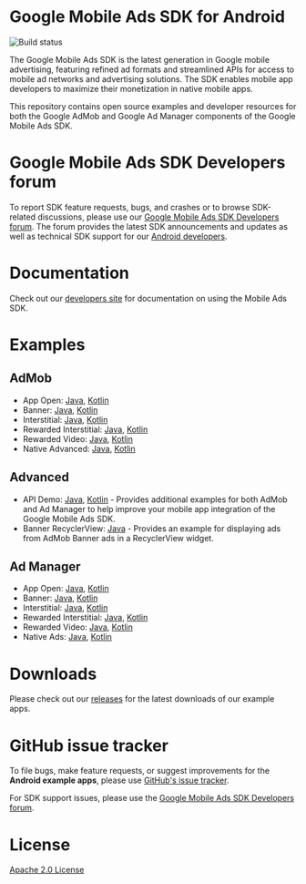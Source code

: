 # Google Mobile Ads SDK for Android

![Build status](https://github.com/googleads/googleads-mobile-android-examples/workflows/Build%20Status/badge.svg?branch=main)

The Google Mobile Ads SDK is the latest generation in Google mobile advertising,
featuring refined ad formats and streamlined APIs for access to mobile ad
networks and advertising solutions. The SDK enables mobile app developers to
maximize their monetization in native mobile apps.

This repository contains open source examples and developer resources for both
the Google AdMob and Google Ad Manager components of the Google Mobile Ads SDK.

# Google Mobile Ads SDK Developers forum

To report SDK feature requests, bugs, and crashes or to browse SDK-related
discussions, please use our [Google Mobile Ads SDK Developers forum](https://groups.google.com/forum/#!forum/google-admob-ads-sdk).
The forum provides the latest SDK announcements and updates as well as
technical SDK support for our [Android developers](https://groups.google.com/forum/#!categories/google-admob-ads-sdk/android).

# Documentation

Check out our [developers site](https://developers.google.com/admob/) for
documentation on using the Mobile Ads SDK.

# Examples

## AdMob

*   App Open:
    [Java](https://github.com/googleads/googleads-mobile-android-examples/tree/main/java/admob/AppOpenExample),
    [Kotlin](https://github.com/googleads/googleads-mobile-android-examples/tree/main/kotlin/admob/AppOpenExample)
*   Banner:
    [Java](https://github.com/googleads/googleads-mobile-android-examples/tree/main/java/admob/BannerExample),
    [Kotlin](https://github.com/googleads/googleads-mobile-android-examples/tree/main/kotlin/admob/BannerExample)
*   Interstitial:
    [Java](https://github.com/googleads/googleads-mobile-android-examples/tree/main/java/admob/InterstitialExample),
    [Kotlin](https://github.com/googleads/googleads-mobile-android-examples/tree/main/kotlin/admob/InterstitialExample)
*   Rewarded Interstitial:
    [Java](https://github.com/googleads/googleads-mobile-android-examples/tree/main/java/admob/RewardedInterstitialExample),
    [Kotlin](https://github.com/googleads/googleads-mobile-android-examples/tree/main/kotlin/admob/RewardedInterstitialExample)
*   Rewarded Video:
    [Java](https://github.com/googleads/googleads-mobile-android-examples/tree/main/java/admob/RewardedVideoExample),
    [Kotlin](https://github.com/googleads/googleads-mobile-android-examples/tree/main/kotlin/admob/RewardedVideoExample)
*   Native Advanced:
    [Java](https://github.com/googleads/googleads-mobile-android-examples/tree/main/java/admob/NativeAdvancedExample),
    [Kotlin](https://github.com/googleads/googleads-mobile-android-examples/tree/main/kotlin/admob/NativeAdvancedExample)

## Advanced

*   API Demo:
    [Java](https://github.com/googleads/googleads-mobile-android-examples/tree/main/java/advanced/APIDemo),
    [Kotlin](https://github.com/googleads/googleads-mobile-android-examples/tree/main/kotlin/advanced/APIDemo) -
    Provides additional examples for both AdMob and Ad Manager to help improve
    your mobile app integration of the Google Mobile Ads SDK.
*   Banner RecyclerView:
    [Java](https://github.com/googleads/googleads-mobile-android-examples/tree/main/java/advanced/BannerRecyclerViewExample) -
    Provides an example for displaying ads from AdMob Banner ads in a
    RecyclerView widget.

## Ad Manager

*   App Open:
    [Java](https://github.com/googleads/googleads-mobile-android-examples/tree/main/java/admanager/AppOpenExample),
    [Kotlin](https://github.com/googleads/googleads-mobile-android-examples/tree/main/kotlin/admanager/AppOpenExample)
*   Banner:
    [Java](https://github.com/googleads/googleads-mobile-android-examples/tree/main/java/admanager/BannerExample),
    [Kotlin](https://github.com/googleads/googleads-mobile-android-examples/tree/main/kotlin/admanager/BannerExample)
*   Interstitial:
    [Java](https://github.com/googleads/googleads-mobile-android-examples/tree/main/java/admanager/InterstitialExample),
    [Kotlin](https://github.com/googleads/googleads-mobile-android-examples/tree/main/kotlin/admanager/InterstitialExample)
*   Rewarded Interstitial:
    [Java](https://github.com/googleads/googleads-mobile-android-examples/tree/main/java/admanager/RewardedInterstitialExample),
    [Kotlin](https://github.com/googleads/googleads-mobile-android-examples/tree/main/kotlin/admanager/RewardedInterstitialExample)
*   Rewarded Video:
    [Java](https://github.com/googleads/googleads-mobile-android-examples/tree/main/java/admanager/RewardedVideoExample),
    [Kotlin](https://github.com/googleads/googleads-mobile-android-examples/tree/main/kotlin/admanager/RewardedVideoExample)
*   Native Ads:
    [Java](https://github.com/googleads/googleads-mobile-android-examples/tree/main/java/admanager/NativeAdsExample),
    [Kotlin](https://github.com/googleads/googleads-mobile-android-examples/tree/main/kotlin/admanager/NativeAdsExample)

# Downloads

Please check out our [releases](https://github.com/googleads/googleads-mobile-android-examples/releases)
for the latest downloads of our example apps.

# GitHub issue tracker

To file bugs, make feature requests, or suggest improvements for the
**Android example apps**, please use [GitHub's issue tracker](https://github.com/googleads/googleads-mobile-android-examples/issues).

For SDK support issues, please use the [Google Mobile Ads SDK Developers forum](https://groups.google.com/forum/#!forum/google-admob-ads-sdk).

# License

[Apache 2.0 License](http://www.apache.org/licenses/LICENSE-2.0.html)
